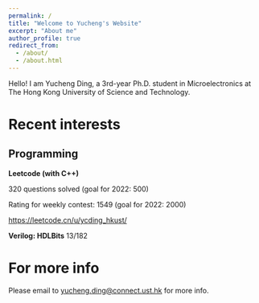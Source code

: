 ```yaml
---
permalink: /
title: "Welcome to Yucheng's Website"
excerpt: "About me"
author_profile: true
redirect_from: 
  - /about/
  - /about.html
---
```

Hello!
I am Yucheng Ding, a 3rd-year Ph.D. student in Microelectronics at The Hong Kong University of Science and Technology.

Recent interests
======


Programming
------
**Leetcode (with C++)**  

320 questions solved (goal for 2022: 500)  

Rating for weekly contest: 1549 (goal for 2022: 2000)  

https://leetcode.cn/u/ycding_hkust/

**Verilog: HDLBits**
13/182

For more info
======
Please email to yucheng.ding@connect.ust.hk for more info.

